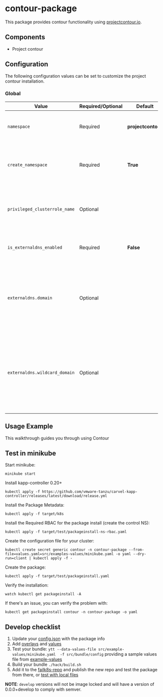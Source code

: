 # contour-package

This package provides contour functionality using [projectcontour.io](https://projectcontour.io/).

## Components

* Project contour

## Configuration

The following configuration values can be set to customize the project contour installation.

### Global

| Value | Required/Optional | Default     | Description |
|-------|-------------------|-------------|-------------|
| `namespace` | Required | **projectcontour** | The namespace in which to deploy contour |
| `create_namespace` | Required | **True** | Needs the namespace where contour will be installed to be created? |
| `privileged_clusterrole_name` | Optional | <EMPTY> | ClusterRole name to start envoy as privileged if PSPs are enabled |
| `is_externaldns_enabled` | Required | **False** | Is external_dns going to be available in the cluster? |
| `externaldns.domain` | Optional | <EMPTY> | The main DNS domain in which contour will be registered. Only required when external_dns is enabled |
| `externaldns.wildcard_domain` | Optional | <EMPTY> | The applications wildcard DNS domain in which contour will be registered. Only required when external_dns is enabled |

## Usage Example

This walkthrough guides you through using Contour

## Test in minikube

Start minikube:
```
minikube start
```

Install kapp-controller 0.20+
```
kubectl apply -f https://github.com/vmware-tanzu/carvel-kapp-controller/releases/latest/download/release.yml
```

Install the Package Metadata:
```
kubectl apply -f target/k8s
```

Install the Required RBAC for the package install (create the control NS):
```
kubectl apply -f target/test/packageinstall-ns-rbac.yaml
```

Create the configuration file for your cluster:
```
kubectl create secret generic contour -n contour-package --from-file=values.yaml=src/examples-values/minikube.yaml -o yaml --dry-run=client | kubectl apply -f -
```

Create the package:
```
kubectl apply -f target/test/packageinstall.yaml
```

Verify the installation:
```
watch kubectl get packageinstall -A
```

If there's an issue, you can verify the problem with:

```
kubectl get packageinstall contour -n contour-package -o yaml
```

## Develop checklist

1. Update your [config.json](./config.json) with the package info
2. Add [overlays](./src/bundle/config/overlays/) and [values](./src/bundle/config/values.yaml)
3. Test your bundle: `ytt --data-values-file src/example-values/minikube.yaml  -f src/bundle/config` providing a sample values file from [example-values](./src/examples-values/)
4. Build your bundle `./hack/build.sh`
5. Add it to the [failk8s-repo](https://github.com/failk8s-packages/failk8s-repo) and publish the new repo and test the package from there, or [test with local files](./target/test)

**NOTE**: `develop` versions will not be image locked and will have a version of 0.0.0+develop to comply with semver.